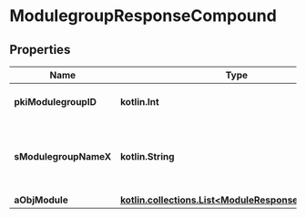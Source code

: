 
# ModulegroupResponseCompound

## Properties
Name | Type | Description | Notes
------------ | ------------- | ------------- | -------------
**pkiModulegroupID** | **kotlin.Int** | The unique ID of the Modulegroup | 
**sModulegroupNameX** | **kotlin.String** | The name of the Modulegroup in the language of the requester | 
**aObjModule** | [**kotlin.collections.List&lt;ModuleResponseCompound&gt;**](ModuleResponseCompound.md) |  |  [optional]



